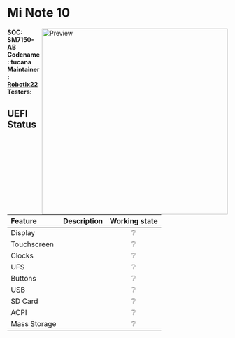# Mi Note 10

<img align="right" src="https://i01.appmifile.com/webfile/globalimg/Cambridge/800-800/F4/Green-800x800!800x800!85.png" width="425" alt="Preview">

**SOC: SM7150-AB** <br />
**Codename: tucana** <br />
**Maintainer: [Robotix22](https://github.com/Robotix22/)** <br />
**Testers:**

## UEFI Status

|Feature|Description|Working state|
|:------|:----------|:-----------:|
|Display||❔|
|Touchscreen||❔|
|Clocks||❔|
|UFS||❔|
|Buttons||❔|
|USB||❔|
|SD Card||❔|
|ACPI||❔|
|Mass Storage||❔|
